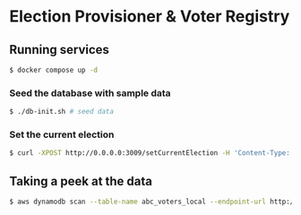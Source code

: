 # Election Provisioner & Voter Registry

## Running services

```bash
$ docker compose up -d
```

### Seed the database with sample data

```bash
$ ./db-init.sh # seed data
```

### Set the current election

```bash
$ curl -XPOST http://0.0.0.0:3009/setCurrentElection -H 'Content-Type: application/json' -d '{"electionId": "0c7a901a-e8fe-4601-8417-5d0823159d42"}'
```

## Taking a peek at the data

```bash
$ aws dynamodb scan --table-name abc_voters_local --endpoint-url http://localhost:8000
```
